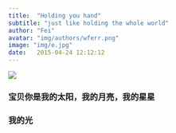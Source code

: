 ```yaml
---
title:  "Holding you hand"
subtitle: "just like holding the whole world"
author: "Fei"
avatar: "img/authors/wferr.png"
image: "img/e.jpg"
date:   2015-04-24 12:12:12
---
```


<img src="https://www.goodmorningquote.com/wp-content/uploads/2015/03/inspirational-romantic-quots-for-her-1.jpg">

### 宝贝你是我的太阳，我的月亮，我的星星
###  我的光
